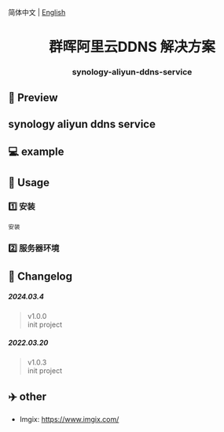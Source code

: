 简体中文 | [English](./README.en.md)  

<h1 align="center">
    群晖阿里云DDNS 解决方案
</h1>

<h3 align="center">
synology-aliyun-ddns-service
</h3>

## 🎉 Preview 
## synology aliyun ddns service

##  💻 example  


##  🚩 Usage 

### 1️⃣ 安装

```
安装

```
 
### 2️⃣ 服务器环境


## 📝 Changelog

##### 2024.03.4
 >v1.0.0  
 init project   


##### 2022.03.20
> v1.0.3    
 init project 


## ✈️ other
- Imgix: https://www.imgix.com/


